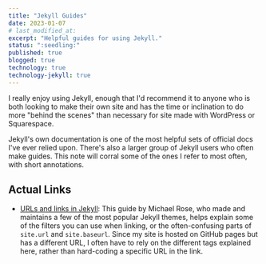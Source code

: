 ```yaml
---
title: "Jekyll Guides"
date: 2023-01-07  
# last_modified_at:  
excerpt: "Helpful guides for using Jekyll."
status: ":seedling:"  
published: true
blogged: true
technology: true
technology-jekyll: true
---
```


I really enjoy using Jekyll, enough that I'd recommend it to anyone who is both looking to make their own site and has the time or inclination to do more "behind the scenes" than necessary for site made with WordPress or Squarespace.  

Jekyll's own documentation is one of the most helpful sets of official docs I've ever relied upon. There's also a larger group of Jekyll users who often make guides. This note will corral some of the ones I refer to most often, with short annotations.  

## Actual Links  

- [URLs and links in Jekyll](https://mademistakes.com/mastering-jekyll/how-to-link/): This guide by Michael Rose, who made and maintains a few of the most popular Jekyll themes, helps explain some of the filters you can use when linking, or the often-confusing parts of `site.url` and `site.baseurl`. Since my site is hosted on GitHub pages but has a different URL, I often have to rely on the different tags explained here, rather than hard-coding a specific URL in the link.  